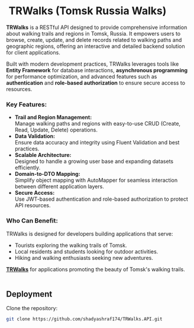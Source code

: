 <h1>&nbsp;<strong>TRWalks (Tomsk Russia Walks)</strong></h1>

<p><strong>TRWalks</strong> is a RESTful API designed to provide comprehensive information about walking trails and regions in Tomsk, Russia. It empowers users to browse, create, update, and delete records related to walking paths and geographic regions, offering an interactive and detailed backend solution for client applications.</p>

<p>Built with modern development practices, TRWalks leverages tools like <strong>Entity Framework</strong> for database interactions, <strong>asynchronous programming</strong> for performance optimization, and advanced features such as <strong>authentication</strong> and <strong>role-based authorization</strong> to ensure secure access to resources.</p>

<h3><strong>Key Features:</strong></h3>

<ul>
	<li><strong>Trail and Region Management:</strong><br />
	Manage walking paths and regions with easy-to-use CRUD (Create, Read, Update, Delete) operations.</li>
	<li><strong>Data Validation:</strong><br />
	Ensure data accuracy and integrity using Fluent Validation and best practices.</li>
	<li><strong>Scalable Architecture:</strong><br />
	Designed to handle a growing user base and expanding datasets efficiently.</li>
	<li><strong>Domain-to-DTO Mapping:</strong><br />
	Simplify object mapping with AutoMapper for seamless interaction between different application layers.</li>
	<li><strong>Secure Access:</strong><br />
	Use JWT-based authentication and role-based authorization to protect API resources.</li>
</ul>

<h3><strong>Who Can Benefit:</strong></h3>

<p>TRWalks is designed for developers building applications that serve:</p>

<ul>
	<li>Tourists exploring the walking trails of Tomsk.</li>
	<li>Local residents and students looking for outdoor activities.</li>
	<li>Hiking and walking enthusiasts seeking new adventures.</li>
</ul>
<p><u><strong>TRWalks</strong></u>&nbsp;for applications promoting the beauty of Tomsk&#39;s walking trails.<br />
<br />

## **Deployment**  
 Clone the repository:  
   ```bash  
   git clone https://github.com/shadyashraf174/TRWalks.API.git  
   ```  


